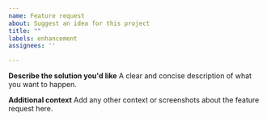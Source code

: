 ```yaml
---
name: Feature request
about: Suggest an idea for this project
title: ""
labels: enhancement
assignees: ''

---
```


**Describe the solution you'd like**
A clear and concise description of what you want to happen.

**Additional context**
Add any other context or screenshots about the feature request here.
